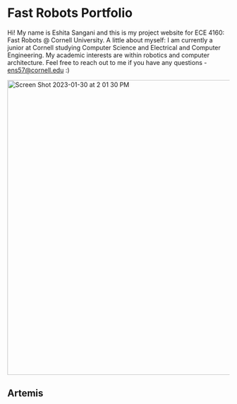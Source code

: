 # Fast Robots Portfolio

Hi! My name is Eshita Sangani and this is my project website for ECE 4160: Fast Robots @ Cornell University. A little about myself: 
I am currently a junior at Cornell studying Computer Science and Electrical and Computer Engineering. My academic interests are 
within robotics and computer architecture. Feel free to reach out to me if you have any questions - ens57@cornell.edu  :) 

<img width="668" alt="Screen Shot 2023-01-30 at 2 01 30 PM" src="https://user-images.githubusercontent.com/19964130/215570235-ebd76f20-e058-4658-94be-0459b7bc0f18.png">

## Artemis
